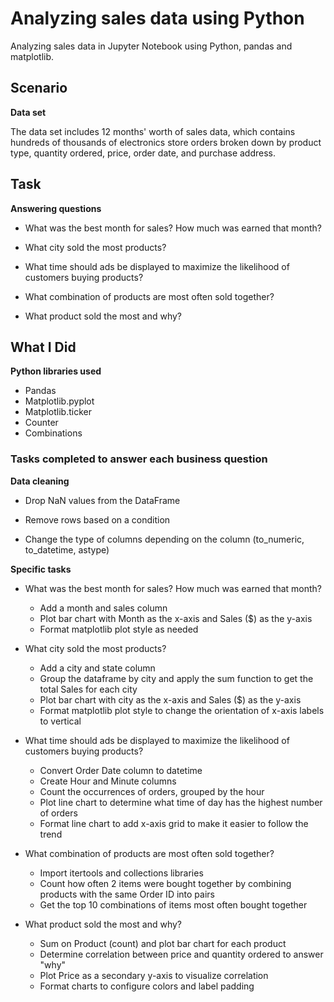 # Analyzing sales data using Python
Analyzing sales data in Jupyter Notebook using Python, pandas and matplotlib.

## Scenario

**Data set**

The data set includes 12 months' worth of sales data, which contains hundreds of thousands of electronics store orders broken down by product type, quantity ordered, price, order date, and purchase address.

## Task

**Answering questions**

- What was the best month for sales? How much was earned that month?

- What city sold the most products?

- What time should ads be displayed to maximize the likelihood of customers buying products?

- What combination of products are most often sold together?

- What product sold the most and why?

## What I Did

**Python libraries used**

- Pandas
- Matplotlib.pyplot
- Matplotlib.ticker
- Counter
- Combinations

### Tasks completed to answer each business question

**Data cleaning**

- Drop NaN values from the DataFrame

- Remove rows based on a condition

- Change the type of columns depending on the column (to_numeric, to_datetime, astype)

**Specific tasks**

- What was the best month for sales? How much was earned that month?
    - Add a month and sales column
    - Plot bar chart with Month as the x-axis and Sales ($) as the y-axis
    - Format matplotlib plot style as needed

- What city sold the most products?
    - Add a city and state column
    - Group the dataframe by city and apply the sum function to get the total Sales for each city
    - Plot bar chart with city as the x-axis and Sales ($) as the y-axis
    - Format matplotlib plot style to change the orientation of x-axis labels to vertical

- What time should ads be displayed to maximize the likelihood of customers buying products?
     - Convert Order Date column to datetime
     - Create Hour and Minute columns
     - Count the occurrences of orders, grouped by the hour
     - Plot line chart to determine what time of day has the highest number of orders
     - Format line chart to add x-axis grid to make it easier to follow the trend

- What combination of products are most often sold together?
     - Import itertools and collections libraries
     - Count how often 2 items were bought together by combining products with the same Order ID into pairs
     - Get the top 10 combinations of items most often bought together

- What product sold the most and why?
     - Sum on Product (count) and plot bar chart for each product
     - Determine correlation between price and quantity ordered to answer "why"
     - Plot Price as a secondary y-axis to visualize correlation
     - Format charts to configure colors and label padding
